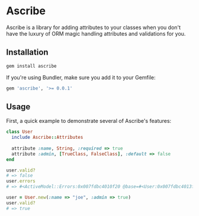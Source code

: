 # Ascribe

Ascribe is a library for adding attributes to your classes when you don't have the luxury of ORM magic handling attributes and validations for you.

## Installation

```bash
gem install ascribe
```

If you're using Bundler, make sure you add it to your Gemfile:

```ruby
gem 'ascribe', '>= 0.0.1'
```

## Usage

First, a quick example to demonstrate several of Ascribe's features:

```ruby
class User
  include Ascribe::Attributes
  
  attribute :name, String, :required => true
  attribute :admin, [TrueClass, FalseClass], :default => false
end

user.valid?
# => false 
user.errors
# => #<ActiveModel::Errors:0x007fdbc4010f20 @base=#<User:0x007fdbc4013f68 @name=nil, @admin=false, @validation_context=nil, @errors=#<ActiveModel::Errors:0x007fdbc4010f20 ...>>, @messages={:name=>["can't be blank"]}>

user = User.new(:name => "joe", :admin => true)
user.valid?
# => true

```
